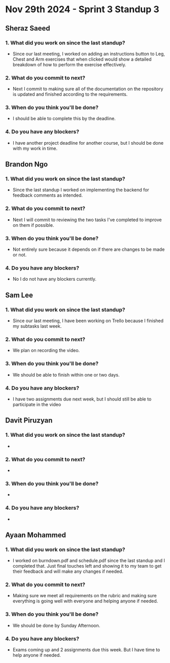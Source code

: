 # Nov 29th 2024 - Sprint 3 Standup 3

## Sheraz Saeed

### 1. What did you work on since the last standup?
- Since our last meeting, I worked on adding an instructions button to Leg, Chest and Arm exercises that when clicked would show a detailed breakdown of how to perform the exercise effectively.

### 2. What do you commit to next?
- Next I commit to making sure all of the documentation on the repository is updated and finished according to the requirements. 
  
### 3. When do you think you'll be done?
- I should be able to complete this by the deadline. 

### 4. Do you have any blockers?
- I have another project deadline for another course, but I should be done with my work in time.

## Brandon Ngo

### 1. What did you work on since the last standup?
- Since the last standup I worked on implementing the backend for feedback comments as intended.

### 2. What do you commit to next?
- Next I will commit to reviewing the two tasks I've completed to improve on them if possible.
  
### 3. When do you think you'll be done?
- Not entirely sure because it depends on if there are changes to be made or not.

### 4. Do you have any blockers?
- No I do not have any blockers currently.

## Sam Lee

### 1. What did you work on since the last standup?
- Since our last meeting, I have been working on Trello because I finished my subtasks last week.

### 2. What do you commit to next?
- We plan on recording the video.

### 3. When do you think you'll be done?
- We should be able to finish within one or two days.

### 4. Do you have any blockers?
- I have two assignments due next week, but I should still be able to participate in the video

## Davit Piruzyan

### 1. What did you work on since the last standup?
- 

### 2. What do you commit to next?
- 
  
### 3. When do you think you'll be done?
- 

### 4. Do you have any blockers?
- 

## Ayaan Mohammed

### 1. What did you work on since the last standup?
-   I worked on burndown.pdf and schedule.pdf since the last standup and I completed that. Just final touches left and showing it to my team to get their feedback and will make any changes if needed.

### 2. What do you commit to next?
-   Making sure we meet all requirements on the rubric and making sure everything is going well with everyone and helping anyone if needed.

### 3. When do you think you'll be done?
- We should be done by Sunday Afternoon.

### 4. Do you have any blockers?
- Exams coming up and 2 assignments due this week. But I have time to help anyone if needed.
